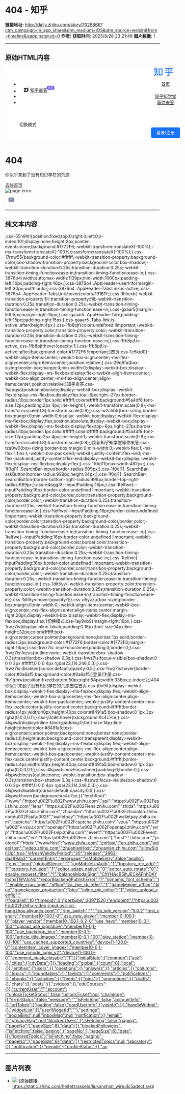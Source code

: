 # 404 - 知乎

**链接地址:** http://daily.zhihu.com/story/7026866?utm_campaign=in_app_share&utm_medium=iOS&utm_source=weixin&from=timeline&isappinstalled=0
**作者:** 
**获取时间:** 2025/8/28 23:21:49
**图片数量:** 1

---

## 原始HTML内容

<div id="root"><div class="App"><style data-emotion-css="55n9hh">.css-55n9hh{position:fixed;top:0;right:0;left:0;z-index:101;display:none;height:2px;pointer-events:none;background:#1772F6;-webkit-transform:translateX(-100%);-ms-transform:translateX(-100%);transform:translateX(-100%);}</style><div class="LoadingBar  css-55n9hh"></div><div><span style="position:absolute;top:-10000px;left:-10000px" role="log" aria-live="assertive"></span></div><div><style data-emotion-css="17rnw55">.css-17rnw55{background-color:#ffffff;-webkit-transition-property:background-color,box-shadow;transition-property:background-color,box-shadow;-webkit-transition-duration:0.25s;transition-duration:0.25s;-webkit-transition-timing-function:ease-in;transition-timing-function:ease-in;}</style><header role="banner" class="Sticky AppHeader css-17rnw55" data-za-module="TopNavBar"><style data-emotion-css="3876o4">.css-3876o4{width:auto;max-width:1138px;min-width:1000px;padding-left:16px;padding-right:46px;}.css-3876o4 .AppHeader-userInfo{margin-left:30px;width:auto;}.css-3876o4 .AppHeader-TabsLink.is-active,.css-3876o4 .AppHeader-TabsLink:hover{color:#191B1F;}</style><div class="AppHeader-inner css-3876o4"><a class="AppHeader-zhihuLogo" href="//www.zhihu.com" aria-label="知乎"><style data-emotion-css="1hlrcxk">.css-1hlrcxk{-webkit-transition-property:fill;transition-property:fill;-webkit-transition-duration:0.25s;transition-duration:0.25s;-webkit-transition-timing-function:ease-in;transition-timing-function:ease-in;}</style><svg viewBox="0 0 64 30" fill="#1772F6" width="64" height="30" class="css-1hlrcxk"><path d="M29.05 4.582H16.733V25.94h3.018l.403 2.572 4.081-2.572h4.815V4.582zm-5.207 18.69l-2.396 1.509-.235-1.508h-1.724V7.233h6.78v16.04h-2.425zM14.46 14.191H9.982c0-.471.033-.954.039-1.458v-5.5h5.106V5.935a1.352 1.352 0 0 0-.404-.957 1.378 1.378 0 0 0-.968-.396H5.783c.028-.088.056-.177.084-.255.274-.82 1.153-3.326 1.153-3.326a4.262 4.262 0 0 0-2.413.698c-.57.4-.912.682-1.371 1.946-.532 1.453-.997 2.856-1.31 3.693C1.444 8.674.28 11.025.28 11.025a5.85 5.85 0 0 0 2.52-.61c1.119-.593 1.679-1.502 2.054-2.883l.09-.3h2.334v5.5c0 .5-.045.982-.073 1.46h-4.12c-.71 0-1.39.278-1.893.775a2.638 2.638 0 0 0-.783 1.874h6.527a17.717 17.717 0 0 1-.778 3.649 16.796 16.796 0 0 1-3.012 5.273A33.104 33.104 0 0 1 0 28.74s3.13 1.175 5.425-.954c1.388-1.292 2.631-3.814 3.23-5.727a28.09 28.09 0 0 0 1.12-5.229h5.967v-1.37a1.254 1.254 0 0 0-.373-.899 1.279 1.279 0 0 0-.909-.37z"></path><path d="M11.27 19.675l-2.312 1.491 5.038 7.458a6.905 6.905 0 0 0 .672-2.218 3.15 3.15 0 0 0-.28-2.168l-3.118-4.563zM51.449 15.195V5.842c4.181-.205 7.988-.405 9.438-.483l.851-.05c.387-.399.885-2.395.689-3.021-.073-.25-.213-.666-.638-.555a33.279 33.279 0 0 1-4.277.727c-2.766.321-3.97.404-7.804.682-6.718.487-12.709.72-12.709.72a2.518 2.518 0 0 0 .788 1.834 2.567 2.567 0 0 0 1.883.706c2.278-.095 5.598-.25 8.996-.41v9.203h-12.78c0 .703.281 1.377.783 1.874a2.69 2.69 0 0 0 1.892.777h10.105v7.075c0 .887-.464 1.192-1.231 1.214h-3.92a4.15 4.15 0 0 0 .837 1.544 4.2 4.2 0 0 0 1.403 1.067 6.215 6.215 0 0 0 2.71.277c1.36-.066 2.967-.826 2.967-3.57v-7.607h11.28c.342 0 .67-.135.91-.374.242-.239.378-.563.378-.902v-1.375H51.449z"></path><path d="M42.614 8.873a2.304 2.304 0 0 0-1.508-.926 2.334 2.334 0 0 0-1.727.405l-.376.272 4.255 5.85 2.24-1.62-2.884-3.98zM57.35 8.68l-3.125 4.097 2.24 1.663 4.517-5.927-.375-.277a2.32 2.32 0 0 0-1.722-.452 2.327 2.327 0 0 0-1.536.896z"></path></svg></a><style data-emotion-css="gaaar5">.css-gaaar5{margin-left:5px;margin-right:15px;}.css-gaaar5 .AppHeader-Tab{padding-left:15px;padding-right:15px;}.css-gaaar5 .Tabs-link.is-active::after{height:4px;}</style><ul role="tablist" class="Tabs AppHeader-Tabs css-gaaar5"><li role="tab" class="Tabs-item AppHeader-Tab Tabs-item--noMeta"><style data-emotion-css="1fb8pjf">.css-1fb8pjf{color:undefined !important;-webkit-transition-property:color;transition-property:color;-webkit-transition-duration:0.25s;transition-duration:0.25s;-webkit-transition-timing-function:ease-in;transition-timing-function:ease-in;}.css-1fb8pjf.is-active,.css-1fb8pjf:hover{opacity:1;}.css-1fb8pjf.is-active::after{background-color:#1772F6 !important;}</style><a class="Tabs-link AppHeader-TabsLink css-1fb8pjf" tabindex="0" data-za-not-track-link="true" href="//www.zhihu.com/">首页</a></li><li role="tab" class="Tabs-item AppHeader-Tab Tabs-item--noMeta"><a class="Tabs-link AppHeader-TabsLink css-1fb8pjf" tabindex="0" data-za-not-track-link="true" href="//www.zhihu.com/zhida" target="_blank" rel="noreferrer noopener" style="display:flex;align-items:center"><style data-emotion-css="1e5ktd0">.css-1e5ktd0{-webkit-align-items:center;-webkit-box-align:center;-ms-flex-align:center;align-items:center;position:relative;}</style><style data-emotion-css="29q9fa">.css-29q9fa{box-sizing:border-box;margin:0;min-width:0;display:-webkit-box;display:-webkit-flex;display:-ms-flexbox;display:flex;-webkit-align-items:center;-webkit-box-align:center;-ms-flex-align:center;align-items:center;position:relative;}</style><div class="css-29q9fa"><svg width="18" height="18" viewBox="0 0 24 24" style="margin-right:4px" class="ZDI ZDI--ZhidaLogo24" fill="currentColor"><path d="M21.37.96a.245.245 0 0 1 .46 0l.413 1.115c.082.223.259.4.483.483l1.114.412a.245.245 0 0 1 0 .46l-1.114.412a.817.817 0 0 0-.483.483L21.83 5.44a.245.245 0 0 1-.46 0l-.412-1.115a.818.818 0 0 0-.483-.483L19.36 3.43a.245.245 0 0 1 0-.46l1.115-.412c.223-.083.4-.26.483-.483L21.37.96ZM14.675 14.738a2.02 2.02 0 0 0 .05-.127l1.584-4.46a1.59 1.59 0 0 0-1.499-2.122h-3.05c-.715 0-1.363.381-1.715.981l.01-.021c.392-.887 1.223-2.766 2.625-4.07 1.648-1.531 4.286-1.28 6.035.136 2.507 2.029 3.717 5.515 2.525 8.895-1.434 4.068-5.478 6.79-9.792 6.79h-.143c1.805-1.424 2.818-4.207 3.37-6.002Z"></path><path d="M.752 7.655.167 9.317.2 9.312C1.104 8.017 2.6 8.02 5.302 8.024H5.534L1.05 20.74H7.275c.264-.027.607-.043 1.041-.043 3.86 0 5.464-3.838 6.138-5.452.063-.15.118-.282.166-.39a1.988 1.988 0 0 1-1.768 1.08H11.56c-.592 0-1.171.176-1.663.506l-.776.521a.124.124 0 0 1-.185-.143l.25-.716a.127.127 0 0 0-.12-.169 1.07 1.07 0 0 1-1.01-1.428l1.83-5.153c.017-.047.035-.093.055-.138.061-.184.122-.376.185-.572.591-1.851 1.333-4.173 3.756-5.354H6.726c-3.923 0-5.018 1.767-5.584 3.256l-.237.673c-.052.155-.102.302-.153.438Z"></path></svg>知乎直答<style data-emotion-css="1sapqso">.css-1sapqso{position:absolute;display:-webkit-box;display:-webkit-flex;display:-ms-flexbox;display:flex;top:-6px;right:-27px;border-radius:10px;border:1px solid #ffffff;color:#ffffff;background:#5a4df8;font-size:12px;padding:2px 4px;line-height:1;-webkit-transform:scale(0.8);-ms-transform:scale(0.8);transform:scale(0.8);}</style><style data-emotion-css="w2ahb5">.css-w2ahb5{box-sizing:border-box;margin:0;min-width:0;display:-webkit-box;display:-webkit-flex;display:-ms-flexbox;display:flex;position:absolute;display:-webkit-box;display:-webkit-flex;display:-ms-flexbox;display:flex;top:-6px;right:-27px;border-radius:10px;border:1px solid #ffffff;color:#ffffff;background:#5a4df8;font-size:12px;padding:2px 4px;line-height:1;-webkit-transform:scale(0.8);-ms-transform:scale(0.8);transform:scale(0.8);}</style><div class="css-w2ahb5">焕新</div></div></a></li><li role="tab" class="Tabs-item AppHeader-Tab Tabs-item--noMeta"><a class="Tabs-link AppHeader-TabsLink css-1fb8pjf" tabindex="0" data-za-not-track-link="true" href="//www.zhihu.com/education/learning">知乎知学堂</a></li><li role="tab" class="Tabs-item AppHeader-Tab Tabs-item--noMeta"><a class="Tabs-link AppHeader-TabsLink css-1fb8pjf" tabindex="0" data-za-not-track-link="true" href="//www.zhihu.com/question/waiting">等你来答</a></li></ul><style data-emotion-css="tza0w0">.css-tza0w0{box-sizing:border-box;margin:0;min-width:0;-webkit-flex:1;-ms-flex:1;flex:1;-webkit-box-pack:end;-webkit-justify-content:flex-end;-ms-flex-pack:end;justify-content:flex-end;display:-webkit-box;display:-webkit-flex;display:-ms-flexbox;display:flex;}</style><div class="css-tza0w0"><style data-emotion-css="1f0ql11">.css-1f0ql11{max-width:482px;}.css-1f0ql11 .SearchBar-input{border-radius:999px;}.css-1f0ql11 .SearchBar-askButton{border-radius:999px;height:34px;}.css-1f0ql11 .SearchBar-searchButton{border-bottom-right-radius:999px;border-top-right-radius:999px;}</style><div class="SearchBar css-1f0ql11" role="search" data-za-module="PresetWordItem"><form class="SearchBar-tool"><style data-emotion-css="e4pgg3">.css-e4pgg3{--inputPadding:16px;}</style><div><div class="Popover"><style data-emotion-css="1telfwe">.css-1telfwe{--inputPadding:16px;border-color:undefined !important;-webkit-transition-property:background-color,border,color;transition-property:background-color,border,color;-webkit-transition-duration:0.25s;transition-duration:0.25s;-webkit-transition-timing-function:ease-in;transition-timing-function:ease-in;}.css-1telfwe{--inputPadding:16px;border-color:undefined !important;-webkit-transition-property:background-color,border,color;transition-property:background-color,border,color;-webkit-transition-duration:0.25s;transition-duration:0.25s;-webkit-transition-timing-function:ease-in;transition-timing-function:ease-in;}.css-1telfwe{--inputPadding:16px;border-color:undefined !important;-webkit-transition-property:background-color,border,color;transition-property:background-color,border,color;-webkit-transition-duration:0.25s;transition-duration:0.25s;-webkit-transition-timing-function:ease-in;transition-timing-function:ease-in;}.css-1telfwe{--inputPadding:16px;border-color:undefined !important;-webkit-transition-property:background-color,border,color;transition-property:background-color,border,color;-webkit-transition-duration:0.25s;transition-duration:0.25s;-webkit-transition-timing-function:ease-in;transition-timing-function:ease-in;}</style><label class="SearchBar-input css-1telfwe Input-wrapper QZcfWkCJoarhIYxlM_sG Input-wrapper--grey evPjxqnqXpIBzSRrcIDv"><input type="text" maxlength="100" value="" autocomplete="off" role="combobox" aria-expanded="false" aria-autocomplete="list" aria-activedescendant="null--1" id="null-toggle" aria-haspopup="true" class="Input i7cW1UcwT6ThdhTakqFm" placeholder=""><button aria-label="搜索" type="button" class="Button SearchBar-searchButton FEfUrdfMIKpQDJDqkjte Button--primary epMJl0lFQuYbC7jrwr_o"><style data-emotion-css="1dlt5yv">.css-1dlt5yv{-webkit-transition-property:color;transition-property:color;-webkit-transition-duration:0.25s;transition-duration:0.25s;-webkit-transition-timing-function:ease-in;transition-timing-function:ease-in;}.css-1dlt5yv:hover{opacity:1;}</style><span style="display:inline-flex;align-items:center">​<svg width="18" height="18" viewBox="0 0 24 24" class="ZDI ZDI--Search24 SearchBar-searchIcon css-1dlt5yv" fill="currentColor"><path fill-rule="evenodd" d="M11.8 2.425a9.075 9.075 0 1 0 5.62 16.201l2.783 2.783a.875.875 0 1 0 1.238-1.237l-2.758-2.758A9.075 9.075 0 0 0 11.8 2.425ZM4.475 11.5a7.325 7.325 0 1 1 14.65 0 7.325 7.325 0 0 1-14.65 0Z" clip-rule="evenodd"></path></svg></span></button></label></div></div></form></div></div><div class="AppHeader-userInfo"><div><div class="Popover"><style data-emotion-css="d5yzzu">.css-d5yzzu{box-sizing:border-box;margin:0;min-width:0;-webkit-align-items:center;-webkit-box-align:center;-ms-flex-align:center;align-items:center;margin-right:20px;display:-webkit-box;display:-webkit-flex;display:-ms-flexbox;display:flex;}</style><div id="null-toggle" aria-haspopup="true" aria-expanded="false" type="button" class="Button FEfUrdfMIKpQDJDqkjte Button--plain Button--gray fEPKGkUK5jyc4fUuT0QP css-d5yzzu">切换模式</div></div></div><div class="AppHeader-profile"><div><style data-emotion-css="1ay9vb9">.css-1ay9vb9{margin-right:16px;}</style><style data-emotion-css="1rwz7is">.css-1rwz7is{display:inline-block;padding:0 16px;font-size:14px;line-height:32px;color:#ffffff;text-align:center;cursor:pointer;background:none;border:1px solid;border-radius:3px;background-color:#1772F6;border-color:#1772F6;margin-right:16px;}.css-1rwz7is::mozFocusInner{padding:0;border:0;}.css-1rwz7is:focus{outline:none;-webkit-transition:box-shadow 0.3s;transition:box-shadow 0.3s;}.css-1rwz7is:focus-visible{box-shadow:0 0 0 2px #ffffff,0 0 0 4px rgba(23,114,246,0.3);}.css-1rwz7is:disabled{cursor:default;opacity:0.5;}.css-1rwz7is:hover{border-color:#0a6af5;background-color:#0a6af5;}</style><button type="button" class="Button Button--primary Button--blue css-1rwz7is">登录/注册</button><style data-emotion-css="1fv1gmw">.css-1fv1gmw{position:fixed;bottom:50px;right:64px;width:336px;z-index:2;}</style></div></div></div></div><div></div></header></div><div class="ErrorPage"><div class="ErrorPage-container"><div class="ErrorPage-text"><h1 class="ErrorPage-title">404</h1><p class="ErrorPage-subtitle">你似乎来到了没有知识存在的荒原</p><a href="https://www.zhihu.com" type="button" class="Button ErrorPage-primaryButton FEfUrdfMIKpQDJDqkjte Button--primary Button--blue epMJl0lFQuYbC7jrwr_o JmYzaky7MEPMFcJDLNMG">去往首页</a></div><div class="ErrorPage-errorImageContainer"><img class="ErrorPage-errorImage" src="./images/image_1.jpg" alt="page error"></div></div><div class="CornerButtons"><div class="CornerAnimayedFlex"><style data-emotion-css="j0o9it">.css-j0o9it{display:-webkit-box;display:-webkit-flex;display:-ms-flexbox;display:flex;-webkit-align-items:center;-webkit-box-align:center;-ms-flex-align:center;align-items:center;-webkit-box-pack:center;-webkit-justify-content:center;-ms-flex-pack:center;justify-content:center;background:#ffffff;border-radius:4px;width:40px;height:40px;color:#8491a5;box-shadow:0 1px 3px rgba(0,0,0,0.1);}.css-j0o9it:hover{background:#c4c7ce;}</style><style data-emotion-css="4lspwd">.css-4lspwd{display:inline-block;padding:0;font-size:14px;line-height:inherit;color:#8491a5;text-align:center;cursor:pointer;background:none;border:none;border-radius:0;height:auto;background-color:transparent;display:-webkit-box;display:-webkit-flex;display:-ms-flexbox;display:flex;-webkit-align-items:center;-webkit-box-align:center;-ms-flex-align:center;align-items:center;-webkit-box-pack:center;-webkit-justify-content:center;-ms-flex-pack:center;justify-content:center;background:#ffffff;border-radius:4px;width:40px;height:40px;color:#8491a5;box-shadow:0 1px 3px rgba(0,0,0,0.1);}.css-4lspwd::mozFocusInner{padding:0;border:0;}.css-4lspwd:focus{outline:none;-webkit-transition:box-shadow 0.3s;transition:box-shadow 0.3s;}.css-4lspwd:focus-visible{box-shadow:0 0 0 2px #ffffff,0 0 0 4px rgba(23,114,246,0.3);}.css-4lspwd:disabled{cursor:default;opacity:0.5;}.css-4lspwd:hover{background:#c4c7ce;}</style><button data-tooltip="建议反馈" data-tooltip-position="left" data-tooltip-will-hide-on-click="true" aria-label="建议反馈" type="button" class="Button CornerButton Button--plain css-4lspwd"><svg class="Zi Zi--Feedback" aria-label="建议反馈" fill="currentColor" viewBox="0 0 24 24" width="24" height="24"><path d="M19.99 6.99L18 5s-1-1-2-1H8C7 4 6 5 6 5L4 7S3 8 3 9v9s0 2 2.002 2H19c2 0 2-2 2-2V9c0-1-1.01-2.01-1.01-2.01zM16.5 5.5L19 8H5l2.5-2.5h9zm-2 5.5s.5 0 .5.5-.5.5-.5.5h-5s-.5 0-.5-.5.5-.5.5-.5h5z"></path></svg></button></div></div></div></div></div><script id="js-clientConfig" type="text/json">{"fetchRoot":{"www":"https:\u002F\u002Fwww.zhihu.com","api":"https:\u002F\u002Fapi.zhihu.com","lens":"https:\u002F\u002Flens.zhihu.com","zhida":"https:\u002F\u002Fzhida.zhihu.com","zhuanlan":"https:\u002F\u002Fzhuanlan.zhihu.com\u002Fapi\u002F","walletpay":"https:\u002F\u002Fwalletpay.zhihu.com","captcha":"https:\u002F\u002Fcaptcha.zhihu.com","vzuu":"https:\u002F\u002Fv.vzuu.com","openapi":"https:\u002F\u002Fopenapi.zhihu.com","svip":"https:\u002F\u002Fsvip.zhihu.com","event":"https:\u002F\u002Fevent.zhihu.com","en":"https:\u002F\u002Fen.zhihu.com"},"host":"zhihu.com","protocol":"https:","wwwHost":"www.zhihu.com","enHost":"en.zhihu.com","videoHost":"video.zhihu.com","zhuanlanHost":"zhuanlan.zhihu.com","allowSignUp":true,"refreshValidityPeriod":"30","release":"2662-daa89ab3","currentEntry":"errorpage","isMobileEntry":false,"apollo":{"env":"prod","globalSilence":"","logMobileUnAuth":"1","topstory_rec_adp":"1","topstory_hot_adp":"1","editor_adapt_native":"0","editor_auto_rotate":"0","enable_request_filter":"1","balanceModalSign":"ChYHAcB5ihJECkAFnhDAYmdhsTWVJoNc","reportBackendPublishError":"1","dynamic_font_schema":"1","enable_vzuu_login":"office","za_zse_ck_refer":"1","gamekeeper_office":"blue","gamekeeper_production":"blue","inline_pin_editor":"1","video_upload_config":"{\"parallel\":10,\"timeout\":0,\"partSize\":20971520,\"endpoint\":\"https:\u002F\u002Fzhihu-video-input.oss-cn-hangzhou.aliyuncs.com\"}","ring_switch":"1","za_sdk_version":"5.0.2","test_canary":"member|0-100,1-0","use_new_player":"member|0-100,1-0","player_vendor":"member|0-100,1-0,2-0","use_hevc":"member|0-0,1-100","upload_use_signature":"member|0-0,1-100","use_backdrop_blur":"member|0-0,1-100","article_title_imagex":"member|0-0,1-100","play_station":"member|0-0,1-100","use_cached_supported_countries":"device|1-100,0-0","contentItem_cover_imagex":"member|0-0,1-100","use_qrcode_login_v2":"device|1-100,0-0","comment_mask_closable":"1"}}</script><script id="js-initialData" type="text/json">{"initialState":{"common":{"ask":{},"cities":{"cityData":[]}},"loading":{"global":{"count":0},"local":{}},"entities":{"users":{},"questions":{},"answers":{},"articles":{},"columns":{},"topics":{},"roundtables":{},"favlists":{},"comments":{},"notifications":{},"ebooks":{},"activities":{},"feeds":{},"pins":{},"promotions":{},"drafts":{},"chats":{},"posts":{},"zvideos":{},"eduCourses":{}},"currentUser":"","account":{"unlockTicketStatus":false,"unlockTicket":null,"challenge":[],"errorStatus":false,"message":"","isFetching":false,"accountInfo":{},"urlToken":{"loading":false},"cardUserInfo":{"vipInfo":{}},"handleWidget":{},"widgetList":[],"userWidgetId":""},"settings":{"socialBind":null,"inboxMsg":null,"notification":{},"email":{},"privacyFlag":null,"blockedUsers":{"isFetching":false,"paging":{"pageNo":1,"pageSize":6},"data":[]},"blockedFollowees":{"isFetching":false,"paging":{"pageNo":1,"pageSize":6},"data":[]},"ignoredTopics":{"isFetching":false,"paging":{"pageNo":1,"pageSize":6},"data":[]},"restrictedTopics":null,"laboratory":{}},"notification":{},"people":{"profileStatus":{},"activitiesByUser":{},"answersByUser":{},"answersSortByVotesByUser":{},"answersIncludedByUser":{},"votedAnswersByUser":{},"thankedAnswersByUser":{},"voteAnswersByUser":{},"thankAnswersByUser":{},"topicAnswersByUser":{},"zvideosByUser":{},"articlesByUser":{},"articlesSortByVotesByUser":{},"articlesIncludedByUser":{},"pinsByUser":{},"questionsByUser":{},"commercialQuestionsByUser":{},"favlistsByUser":{},"followingByUser":{},"followersByUser":{},"mutualsByUser":{},"followingColumnsByUser":{},"followingQuestionsByUser":{},"followingFavlistsByUser":{},"followingTopicsByUser":{},"publicationsByUser":{},"columnsByUser":{},"allFavlistsByUser":{},"brands":null,"creationsByUser":{},"creationsSortByVotesByUser":{},"creationsFeed":{},"infinity":{},"batchUsers":{},"profileInfinity":null},"env":{"abV2":{"config":{},"triggers":{}},"userAgent":{"Edge":false,"IE":false,"Wechat":false,"Weibo":false,"QQ":false,"MQQBrowser":false,"Qzone":false,"Mobile":false,"Android":false,"HarmonyOS":false,"iOS":false,"isAppleDevice":false,"Zhihu":false,"ZhihuHybrid":false,"isBot":false,"Tablet":false,"UC":false,"Quark":false,"Sogou":false,"Qihoo":false,"Baidu":false,"BaiduApp":false,"Safari":false,"GoogleBot":false,"AndroidDaily":false,"iOSDaily":false,"Zhixuetang":false,"WxMiniProgram":false,"BaiduMiniProgram":false,"QQMiniProgram":false,"JDMiniProgram":false,"OpenHarmony":false,"isWebView":false,"isMiniProgram":false,"origin":"Mozilla\u002F5.0 (Windows NT 10.0; Win64; x64) AppleWebKit\u002F537.36 (KHTML, like Gecko) Chrome\u002F91.0.4472.124 Safari\u002F537.36"},"appViewConfig":{},"ctx":{"path":"\u002F404","query":{"ssr_src":"heifetz","utm_campaign":"in_app_share","utm_medium":"iOS","utm_source":"weixin","from":"timeline","isappinstalled":"0","font_resize":"1.1333","can_auto_load_image":"true","error_title":"","error_from":"\u002Fstory\u002F7026866","redirect":""},"href":"http:\u002F\u002Fproxy-heifetz-errorpage.pek01.rack.zhihu.com\u002F404?ssr_src=heifetz&utm_campaign=in_app_share&utm_medium=iOS&utm_source=weixin&from=timeline&isappinstalled=0&font_resize=1.1333&can_auto_load_image=true&error_title=&error_from=%2Fstory%2F7026866&redirect=","host":"proxy-heifetz-errorpage.pek01.rack.zhihu.com"},"trafficSource":"production","edition":{"beijing":false,"baidu":false,"sogou":false,"baiduBeijing":false,"sogouBeijing":false,"sogouInput":false,"oppoSearch":false,"baiduSearch":false,"googleSearch":false,"shenma":false,"miniProgram":false,"xiaomi":false,"huaweiSearch":false},"theme":"light","appHeaderTheme":{"current":"normal","disable":true,"normal":{"bgColor":"GBK99A"},"custom":{"bgColor":"GBK99A"}},"enableShortcut":true,"referer":"","xUDId":"","mode":"ssr","conf":{},"xTrafficFreeOrigin":"","ipInfo":{},"logged":false,"query":{},"vars":{"passThroughHeaders":{}}},"me":{"columnContributions":[]},"label":{},"ecommerce":{},"comments":{"pagination":{},"collapsed":{},"reverse":{},"reviewing":{},"conversation":{},"parent":{}},"commentsV2":{"stickers":[],"commentWithPicPermission":{},"notificationsComments":{},"pagination":{},"collapsed":{},"reverse":{},"reviewing":{},"conversation":{},"conversationMore":{},"parent":{}},"pushNotifications":{"default":{"isFetching":false,"isDrained":false,"ids":[]},"follow":{"isFetching":false,"isDrained":false,"ids":[]},"vote_thank":{"isFetching":false,"isDrained":false,"ids":[]},"currentTab":"default","notificationsCount":{"default":0,"follow":0,"vote_thank":0}},"messages":{"data":{},"currentTab":"common","messageCount":0},"register":{"registerValidateSucceeded":null,"registerValidateErrors":{},"registerConfirmError":null,"sendDigitsError":null,"registerConfirmSucceeded":null},"login":{"loginUnregisteredError":false,"loginBindWechatError":false,"loginConfirmError":null,"sendDigitsError":null,"needSMSIdentify":false,"validateDigitsError":false,"loginConfirmSucceeded":null,"qrcodeLoginToken":"","qrcodeLoginScanStatus":0,"qrcodeLoginError":null,"qrcodeLoginReturnNewToken":false},"switches":{},"captcha":{"captchaNeeded":false,"captchaValidated":false},"sms":{"supportedCountries":[]},"chat":{"chats":{},"inbox":{"recents":{"isFetching":false,"isDrained":false,"isPrevDrained":false,"result":[],"next":null,"key":null},"strangers":{"isFetching":false,"isDrained":false,"isPrevDrained":false,"result":[],"next":null,"key":null},"friends":{"isFetching":false,"isDrained":false,"isPrevDrained":false,"result":[],"next":null,"key":null},"search":{"isFetching":false,"isDrained":false,"isPrevDrained":false,"result":[],"next":null,"key":null},"config":{"newCount":0,"strangerMessageSwitch":false,"strangerMessageUnread":false,"friendCount":0}},"global":{"isChatMqttExisted":false}},"emoticons":{"emoticonGroupList":[],"emoticonGroupDetail":{}},"creator":{"tools":{"question":{"invitationCount":{"questionFolloweeCount":0,"questionTotalCount":0}},"recommend":{"recommendTimes":{}}},"explore":{},"levelUpperLimit":10,"mcn":{},"mcnManage":{},"tasks":{},"announcement":{},"creatorsRecommendInfo":{}},"creators":{"common":{"applyStatus":{},"rightsStatus":{}},"bayesDomains":{"status":{},"options":{"topDomains":null,"allDomains":null,"editable":0},"contents":null},"school":{"tabs":[],"contents":[],"banner":null,"entities":{}},"faq":{"tabs":[],"article":{}},"knowledgeIncome":{},"safeguardRights":{},"analytics":{"all":{},"answer":{},"zvideo":{},"article":{},"pin":{},"singleContent":{}},"account":{"growthLevel":{}},"KMResource":{},"training":{},"ToolsQuestion":{"goodatTopics":[]},"ToolsHotspot":{"domains":[]},"ToolsRecommend":{},"ToolsCustomPromotion":{"itemLists":{},"baseInfo":{}},"ToolsSearchQuestion":{},"editorSetting":{},"MCNManage":{},"knowledgeTasks":{},"incomeAnalysis":{"income":{"aggregation":{}}},"creationManage":{"editModal":{"status":false}},"activity":{},"announcement":{},"home":{"currentCreatorUrlToken":null,"rights":[],"newRights":[],"scoreInfo":{},"menusShowControlByServer":{"bVipRecomend":false,"creationRelationship":false},"newTasks":{"creatorTask":{"tasks":[],"des":[]}},"bannerList":[],"recentlyCreated":[],"homecard":{},"homeData":{}},"videoSupport":{"textBenefit":{}},"videoDistribution":{},"profilePoster":{"creatorPosterConfig":{},"creatorPosterData":{}}},"shareTexts":{},"favlists":{"relations":{}}},"fetchHost":"www.zhihu.com","subAppName":"errorpage","spanName":"NotFoundErrorPage","canaryConfig":{"test_canary":"0","use_new_player":"0","player_vendor":"0","use_hevc":"0","upload_use_signature":"0","use_backdrop_blur":"0","article_title_imagex":"0","play_station":"0","use_cached_supported_countries":"1"}}</script><script crossorigin="" src="https://static.zhihu.com/heifetz/vendor.2be0f44f82bcffc4c435.js"></script><script crossorigin="" src="https://static.zhihu.com/event/react@17.0.2/umd/react.production.min.js"></script><script crossorigin="" src="https://static.zhihu.com/event/react-dom@17.0.2/umd/react-dom.production.min.js"></script><script crossorigin="" src="https://static.zhihu.com/event/react-dom@17.0.2/umd/react-dom-server.browser.production.min.js"></script><script crossorigin="" src="https://static.zhihu.com/heifetz/runtime.app.01a24a24f66803e7f694.js"></script><script crossorigin="" src="https://static.zhihu.com/heifetz/lib-79b5cf47.app.8b6b6bf4b6d894db9b07.js"></script><script crossorigin="" src="https://static.zhihu.com/heifetz/lib-0e5ce61e.app.0ef7f101d53403899ad5.js"></script><script crossorigin="" src="https://static.zhihu.com/heifetz/8978.app.a07cdc1c214cef7a2d74.js"></script><script crossorigin="" src="https://static.zhihu.com/heifetz/errorpage.app.32e9e45495a953415996.js"></script><script defer="" src="https://static.zhihu.com/event/wza/4633_1/aria.js?appid=a3637ace5dc3a347f6863b0bac487599" id="ariascripts" wapforceoldfixed="false" loaddata="false"></script><script src="https://hm.baidu.com/hm.js?98beee57fd2ef70ccdd5ca52b9740c49" async=""></script><script nonce="b159a829-b210-43a5-a4ff-cc635f2aab68">{;var x = document.createElement('link');x.rel = 'preload';x.as = 'style';x.href = 'https://unpkg.zhimg.com/@cfe/font-misans@1.1.1/dist/font.min.css';x.crossOrigin = '';x.onload = function() {;x.onload = null;x.rel = 'stylesheet';};(document.body||document.head).appendChild(x);}</script>

---

## 纯文本内容

.css-55n9hh{position:fixed;top:0;right:0;left:0;z-index:101;display:none;height:2px;pointer-events:none;background:#1772F6;-webkit-transform:translateX(-100%);-ms-transform:translateX(-100%);transform:translateX(-100%);}.css-17rnw55{background-color:#ffffff;-webkit-transition-property:background-color,box-shadow;transition-property:background-color,box-shadow;-webkit-transition-duration:0.25s;transition-duration:0.25s;-webkit-transition-timing-function:ease-in;transition-timing-function:ease-in;}.css-3876o4{width:auto;max-width:1138px;min-width:1000px;padding-left:16px;padding-right:46px;}.css-3876o4 .AppHeader-userInfo{margin-left:30px;width:auto;}.css-3876o4 .AppHeader-TabsLink.is-active,.css-3876o4 .AppHeader-TabsLink:hover{color:#191B1F;}.css-1hlrcxk{-webkit-transition-property:fill;transition-property:fill;-webkit-transition-duration:0.25s;transition-duration:0.25s;-webkit-transition-timing-function:ease-in;transition-timing-function:ease-in;}.css-gaaar5{margin-left:5px;margin-right:15px;}.css-gaaar5 .AppHeader-Tab{padding-left:15px;padding-right:15px;}.css-gaaar5 .Tabs-link.is-active::after{height:4px;}.css-1fb8pjf{color:undefined !important;-webkit-transition-property:color;transition-property:color;-webkit-transition-duration:0.25s;transition-duration:0.25s;-webkit-transition-timing-function:ease-in;transition-timing-function:ease-in;}.css-1fb8pjf.is-active,.css-1fb8pjf:hover{opacity:1;}.css-1fb8pjf.is-active::after{background-color:#1772F6 !important;}首页.css-1e5ktd0{-webkit-align-items:center;-webkit-box-align:center;-ms-flex-align:center;align-items:center;position:relative;}.css-29q9fa{box-sizing:border-box;margin:0;min-width:0;display:-webkit-box;display:-webkit-flex;display:-ms-flexbox;display:flex;-webkit-align-items:center;-webkit-box-align:center;-ms-flex-align:center;align-items:center;position:relative;}知乎直答.css-1sapqso{position:absolute;display:-webkit-box;display:-webkit-flex;display:-ms-flexbox;display:flex;top:-6px;right:-27px;border-radius:10px;border:1px solid #ffffff;color:#ffffff;background:#5a4df8;font-size:12px;padding:2px 4px;line-height:1;-webkit-transform:scale(0.8);-ms-transform:scale(0.8);transform:scale(0.8);}.css-w2ahb5{box-sizing:border-box;margin:0;min-width:0;display:-webkit-box;display:-webkit-flex;display:-ms-flexbox;display:flex;position:absolute;display:-webkit-box;display:-webkit-flex;display:-ms-flexbox;display:flex;top:-6px;right:-27px;border-radius:10px;border:1px solid #ffffff;color:#ffffff;background:#5a4df8;font-size:12px;padding:2px 4px;line-height:1;-webkit-transform:scale(0.8);-ms-transform:scale(0.8);transform:scale(0.8);}焕新知乎知学堂等你来答.css-tza0w0{box-sizing:border-box;margin:0;min-width:0;-webkit-flex:1;-ms-flex:1;flex:1;-webkit-box-pack:end;-webkit-justify-content:flex-end;-ms-flex-pack:end;justify-content:flex-end;display:-webkit-box;display:-webkit-flex;display:-ms-flexbox;display:flex;}.css-1f0ql11{max-width:482px;}.css-1f0ql11 .SearchBar-input{border-radius:999px;}.css-1f0ql11 .SearchBar-askButton{border-radius:999px;height:34px;}.css-1f0ql11 .SearchBar-searchButton{border-bottom-right-radius:999px;border-top-right-radius:999px;}.css-e4pgg3{--inputPadding:16px;}.css-1telfwe{--inputPadding:16px;border-color:undefined !important;-webkit-transition-property:background-color,border,color;transition-property:background-color,border,color;-webkit-transition-duration:0.25s;transition-duration:0.25s;-webkit-transition-timing-function:ease-in;transition-timing-function:ease-in;}.css-1telfwe{--inputPadding:16px;border-color:undefined !important;-webkit-transition-property:background-color,border,color;transition-property:background-color,border,color;-webkit-transition-duration:0.25s;transition-duration:0.25s;-webkit-transition-timing-function:ease-in;transition-timing-function:ease-in;}.css-1telfwe{--inputPadding:16px;border-color:undefined !important;-webkit-transition-property:background-color,border,color;transition-property:background-color,border,color;-webkit-transition-duration:0.25s;transition-duration:0.25s;-webkit-transition-timing-function:ease-in;transition-timing-function:ease-in;}.css-1telfwe{--inputPadding:16px;border-color:undefined !important;-webkit-transition-property:background-color,border,color;transition-property:background-color,border,color;-webkit-transition-duration:0.25s;transition-duration:0.25s;-webkit-transition-timing-function:ease-in;transition-timing-function:ease-in;}.css-1dlt5yv{-webkit-transition-property:color;transition-property:color;-webkit-transition-duration:0.25s;transition-duration:0.25s;-webkit-transition-timing-function:ease-in;transition-timing-function:ease-in;}.css-1dlt5yv:hover{opacity:1;}​.css-d5yzzu{box-sizing:border-box;margin:0;min-width:0;-webkit-align-items:center;-webkit-box-align:center;-ms-flex-align:center;align-items:center;margin-right:20px;display:-webkit-box;display:-webkit-flex;display:-ms-flexbox;display:flex;}切换模式.css-1ay9vb9{margin-right:16px;}.css-1rwz7is{display:inline-block;padding:0 16px;font-size:14px;line-height:32px;color:#ffffff;text-align:center;cursor:pointer;background:none;border:1px solid;border-radius:3px;background-color:#1772F6;border-color:#1772F6;margin-right:16px;}.css-1rwz7is::mozFocusInner{padding:0;border:0;}.css-1rwz7is:focus{outline:none;-webkit-transition:box-shadow 0.3s;transition:box-shadow 0.3s;}.css-1rwz7is:focus-visible{box-shadow:0 0 0 2px #ffffff,0 0 0 4px rgba(23,114,246,0.3);}.css-1rwz7is:disabled{cursor:default;opacity:0.5;}.css-1rwz7is:hover{border-color:#0a6af5;background-color:#0a6af5;}登录/注册.css-1fv1gmw{position:fixed;bottom:50px;right:64px;width:336px;z-index:2;}404你似乎来到了没有知识存在的荒原去往首页.css-j0o9it{display:-webkit-box;display:-webkit-flex;display:-ms-flexbox;display:flex;-webkit-align-items:center;-webkit-box-align:center;-ms-flex-align:center;align-items:center;-webkit-box-pack:center;-webkit-justify-content:center;-ms-flex-pack:center;justify-content:center;background:#ffffff;border-radius:4px;width:40px;height:40px;color:#8491a5;box-shadow:0 1px 3px rgba(0,0,0,0.1);}.css-j0o9it:hover{background:#c4c7ce;}.css-4lspwd{display:inline-block;padding:0;font-size:14px;line-height:inherit;color:#8491a5;text-align:center;cursor:pointer;background:none;border:none;border-radius:0;height:auto;background-color:transparent;display:-webkit-box;display:-webkit-flex;display:-ms-flexbox;display:flex;-webkit-align-items:center;-webkit-box-align:center;-ms-flex-align:center;align-items:center;-webkit-box-pack:center;-webkit-justify-content:center;-ms-flex-pack:center;justify-content:center;background:#ffffff;border-radius:4px;width:40px;height:40px;color:#8491a5;box-shadow:0 1px 3px rgba(0,0,0,0.1);}.css-4lspwd::mozFocusInner{padding:0;border:0;}.css-4lspwd:focus{outline:none;-webkit-transition:box-shadow 0.3s;transition:box-shadow 0.3s;}.css-4lspwd:focus-visible{box-shadow:0 0 0 2px #ffffff,0 0 0 4px rgba(23,114,246,0.3);}.css-4lspwd:disabled{cursor:default;opacity:0.5;}.css-4lspwd:hover{background:#c4c7ce;}{"fetchRoot":{"www":"https:\u002F\u002Fwww.zhihu.com","api":"https:\u002F\u002Fapi.zhihu.com","lens":"https:\u002F\u002Flens.zhihu.com","zhida":"https:\u002F\u002Fzhida.zhihu.com","zhuanlan":"https:\u002F\u002Fzhuanlan.zhihu.com\u002Fapi\u002F","walletpay":"https:\u002F\u002Fwalletpay.zhihu.com","captcha":"https:\u002F\u002Fcaptcha.zhihu.com","vzuu":"https:\u002F\u002Fv.vzuu.com","openapi":"https:\u002F\u002Fopenapi.zhihu.com","svip":"https:\u002F\u002Fsvip.zhihu.com","event":"https:\u002F\u002Fevent.zhihu.com","en":"https:\u002F\u002Fen.zhihu.com"},"host":"zhihu.com","protocol":"https:","wwwHost":"www.zhihu.com","enHost":"en.zhihu.com","videoHost":"video.zhihu.com","zhuanlanHost":"zhuanlan.zhihu.com","allowSignUp":true,"refreshValidityPeriod":"30","release":"2662-daa89ab3","currentEntry":"errorpage","isMobileEntry":false,"apollo":{"env":"prod","globalSilence":"","logMobileUnAuth":"1","topstory_rec_adp":"1","topstory_hot_adp":"1","editor_adapt_native":"0","editor_auto_rotate":"0","enable_request_filter":"1","balanceModalSign":"ChYHAcB5ihJECkAFnhDAYmdhsTWVJoNc","reportBackendPublishError":"1","dynamic_font_schema":"1","enable_vzuu_login":"office","za_zse_ck_refer":"1","gamekeeper_office":"blue","gamekeeper_production":"blue","inline_pin_editor":"1","video_upload_config":"{\"parallel\":10,\"timeout\":0,\"partSize\":20971520,\"endpoint\":\"https:\u002F\u002Fzhihu-video-input.oss-cn-hangzhou.aliyuncs.com\"}","ring_switch":"1","za_sdk_version":"5.0.2","test_canary":"member|0-100,1-0","use_new_player":"member|0-100,1-0","player_vendor":"member|0-100,1-0,2-0","use_hevc":"member|0-0,1-100","upload_use_signature":"member|0-0,1-100","use_backdrop_blur":"member|0-0,1-100","article_title_imagex":"member|0-0,1-100","play_station":"member|0-0,1-100","use_cached_supported_countries":"device|1-100,0-0","contentItem_cover_imagex":"member|0-0,1-100","use_qrcode_login_v2":"device|1-100,0-0","comment_mask_closable":"1"}}{"initialState":{"common":{"ask":{},"cities":{"cityData":[]}},"loading":{"global":{"count":0},"local":{}},"entities":{"users":{},"questions":{},"answers":{},"articles":{},"columns":{},"topics":{},"roundtables":{},"favlists":{},"comments":{},"notifications":{},"ebooks":{},"activities":{},"feeds":{},"pins":{},"promotions":{},"drafts":{},"chats":{},"posts":{},"zvideos":{},"eduCourses":{}},"currentUser":"","account":{"unlockTicketStatus":false,"unlockTicket":null,"challenge":[],"errorStatus":false,"message":"","isFetching":false,"accountInfo":{},"urlToken":{"loading":false},"cardUserInfo":{"vipInfo":{}},"handleWidget":{},"widgetList":[],"userWidgetId":""},"settings":{"socialBind":null,"inboxMsg":null,"notification":{},"email":{},"privacyFlag":null,"blockedUsers":{"isFetching":false,"paging":{"pageNo":1,"pageSize":6},"data":[]},"blockedFollowees":{"isFetching":false,"paging":{"pageNo":1,"pageSize":6},"data":[]},"ignoredTopics":{"isFetching":false,"paging":{"pageNo":1,"pageSize":6},"data":[]},"restrictedTopics":null,"laboratory":{}},"notification":{},"people":{"profileStatus":{},"ac...

---

## 图片列表

- ![](./images/image_1.jpg) (原始链接: https://static.zhihu.com/heifetz/assets/liukanshan_wire.dc5adecf.svg)
